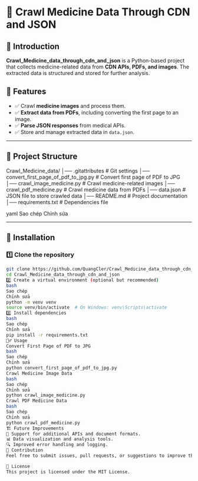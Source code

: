 # 🏥 Crawl Medicine Data Through CDN and JSON

## 📖 Introduction
**Crawl_Medicine_data_through_cdn_and_json** is a Python-based project that collects medicine-related data from **CDN APIs, PDFs, and images**. The extracted data is structured and stored for further analysis.

## 🚀 Features
- ✅ Crawl **medicine images** and process them.
- ✅ **Extract data from PDFs**, including converting the first page to an image.
- ✅ **Parse JSON responses** from medical APIs.
- ✅ Store and manage extracted data in `data.json`.

---

## 📂 Project Structure
Crawl_Medicine_data/ │── .gitattributes # Git settings │── convert_first_page_of_pdf_to_jpg.py # Convert first page of PDF to JPG │── crawl_image_medicine.py # Crawl medicine-related images │── crawl_pdf_medicine.py # Crawl medicine data from PDFs │── data.json # JSON file to store crawled data │── README.md # Project documentation │── requirements.txt # Dependencies file

yaml
Sao chép
Chỉnh sửa

---

## 🔧 Installation

### 1️⃣ Clone the repository  
```bash
git clone https://github.com/QuangCler/Crawl_Medicine_data_through_cdn_and_json.git
cd Crawl_Medicine_data_through_cdn_and_json
2️⃣ Create a virtual environment (optional but recommended)
bash
Sao chép
Chỉnh sửa
python -m venv venv
source venv/bin/activate  # On Windows: venv\Scripts\activate
3️⃣ Install dependencies
bash
Sao chép
Chỉnh sửa
pip install -r requirements.txt
🏃‍♂️ Usage
Convert First Page of PDF to JPG
bash
Sao chép
Chỉnh sửa
python convert_first_page_of_pdf_to_jpg.py
Crawl Medicine Image Data
bash
Sao chép
Chỉnh sửa
python crawl_image_medicine.py
Crawl PDF Medicine Data
bash
Sao chép
Chỉnh sửa
python crawl_pdf_medicine.py
🏗️ Future Improvements
🔄 Support for additional APIs and document formats.
📊 Data visualization and analysis tools.
🔍 Improved error handling and logging.
🤝 Contribution
Feel free to submit issues, pull requests, or suggestions to improve the project.

📜 License
This project is licensed under the MIT License.

